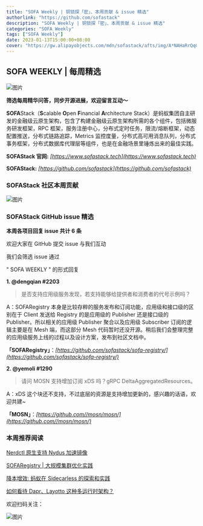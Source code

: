 ```yaml
---
title: "SOFA Weekly | 铜锁探「密」、本周贡献 & issue 精选"
authorlink: "https://github.com/sofastack"
description: "SOFA Weekly | 铜锁探「密」、本周贡献 & issue 精选"
categories: "SOFA Weekly"
tags: ["SOFA Weekly"]
date: 2023-01-13T15:00:00+08:00
cover: "https://gw.alipayobjects.com/mdn/sofastack/afts/img/A*NAHaRrQqGzAAAAAAAAAAAAAAARQnAQ"
---
```


## SOFA WEEKLY | 每周精选

![图片](https://p3-juejin.byteimg.com/tos-cn-i-k3u1fbpfcp/1e08fca65f7643c783d33f590bb41d5a~tplv-k3u1fbpfcp-zoom-1.image)

**筛选每周精华问答，同步开源进展，欢迎留言互动～**

**SOFA**Stack（**S**calable **O**pen **F**inancial **A**rchitecture Stack）是蚂蚁集团自主研发的金融级云原生架构，包含了构建金融级云原生架构所需的各个组件，包括微服务研发框架，RPC 框架，服务注册中心，分布式定时任务，限流/熔断框架，动态配置推送，分布式链路追踪，Metrics 监控度量，分布式高可用消息队列，分布式事务框架，分布式数据库代理层等组件，也是在金融场景里锤炼出来的最佳实践。

**SOFAStack 官网:** *[https://www.sofastack.tech](https://www.sofastack.tech)*

**SOFAStack:** *[https://github.com/sofastack](https://github.com/sofastack)*

### SOFAStack 社区本周贡献

![图片](https://mdn.alipayobjects.com/huamei_soxoym/afts/img/A*rnNdTo8yC50AAAAAAAAAAAAADrGAAQ/original)

### SOFAStack GitHub issue 精选

**本周各项目回复 issue 共计 6 条**

欢迎大家在 GitHub 提交 issue 与我们互动

我们会筛选 issue 通过

" SOFA WEEKLY " 的形式回复

**1. @dengqian #2203**

> 是否支持应用级服务发现，若支持能够给提供者和消费者的代号示例吗？

A：SOFARegistry 本身是比较存粹的服务发布和订阅功能，应用级和接口级的区别在于 Client 发送给 Registry 的是应用级的 Publisher 还是接口级的 Publisher。所以相关的应用级 Publisher 聚合以及应用级 Subscriber 订阅的逻辑主要是在 Mesh 端，而这部分 Mesh 代码暂时还没开源。稍后我们会整理完整的应用级服务上线的过程以及设计方案，发布到社区文档中。

**「SOFARegistry」**：*[https://github.com/sofastack/sofa-registry/](https://github.com/sofastack/sofa-registry/)*

**2. @yemoli #1290**

> 请问 MOSN 支持增加订阅 xDS  吗？gRPC DeltaAggregatedResources。

A：xDS 这个块还不支持，不过底层的资源是支持增加更新的，感兴趣的话语，欢迎共建~

**「MOSN」**：*[https://github.com//mosn/mosn/](https://github.com//mosn/mosn/)*

### 本周推荐阅读

[Nerdctl 原生支持 Nydus 加速镜像](https://mp.weixin.qq.com/s?__biz=MzUzMzU5Mjc1Nw==&mid=2247521257&idx=1&sn=38ffb30b7967e37d52862af7c2199d68&chksm=faa37c33cdd4f525dcf147a971d77588e985700fc43de4f1b982e98a439a4a2d5cd3dfbafcdf&scene=21)

[SOFARegistry | 大规模集群优化实践](https://mp.weixin.qq.com/s?__biz=MzUzMzU5Mjc1Nw==&mid=2247517005&idx=1&sn=685cea90982f8ecec5ffc56880d63175&chksm=faa36c97cdd4e58163830407bd827838f6ecb0a5b0e22130b507141fe9a24b2e645666fc0571&scene=21)

[降本增效: 蚂蚁在 Sidecarless 的探索和实践](https://mp.weixin.qq.com/s?__biz=MzUzMzU5Mjc1Nw==&mid=2247517989&idx=1&sn=1b49b68c9281d0c2514fa4caa38284fb&chksm=faa368ffcdd4e1e9fa5361d6ea376bbc426272c7a32250cc67ae27dcd84a6113b4a016a1518d&scene=21)

[如何看待 Dapr、Layotto 这种多运行时架构？](https://mp.weixin.qq.com/s?__biz=MzUzMzU5Mjc1Nw==&mid=2247510516&idx=1&sn=eff21915cd0ac1a8c8e3f126b549a605&chksm=faa3462ecdd4cf38ab6ab0c7201902fb53d54cea4865f9b7d7cdcdc7eaa00cf354d8b05e5393&scene=21)

欢迎扫码关注：

![图片](https://p3-juejin.byteimg.com/tos-cn-i-k3u1fbpfcp/e19d0a6d7f734ad6a585cde82ae4f3bf~tplv-k3u1fbpfcp-zoom-1.image)
